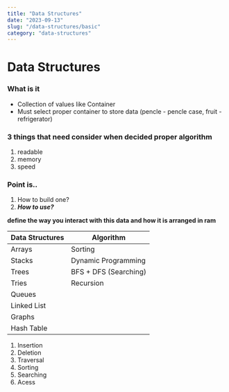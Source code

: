 ```yaml
---
title: "Data Structures"
date: "2023-09-13"
slug: "/data-structures/basic"
category: "data-structures"
---
```


# Data Structures

### What is it

- Collection of values like Container
- Must select proper container to store data
(pencle - pencle case, fruit - refrigerator)

### 3 things that need consider when decided proper algorithm

1. readable
2. memory
3. speed


### Point is..

1. How to build one?
2. **_How to use?_**
   

**define the way you interact with this data and how it is arranged in ram**

| Data Structures 	| Algorithm 	|
|---	|---	|
| Arrays 	| Sorting 	|
| Stacks 	| Dynamic Programming 	|
| Trees 	| BFS + DFS (Searching) 	|
| Tries 	| Recursion 	|
| Queues 	|  	|
| Linked List 	|  	|
| Graphs 	|  	|
| Hash Table 	|  	|

1. Insertion
2. Deletion
3. Traversal
4. Sorting
5. Searching
6. Acess
   
   